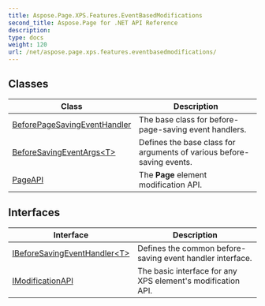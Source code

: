 ```yaml
---
title: Aspose.Page.XPS.Features.EventBasedModifications
second_title: Aspose.Page for .NET API Reference
description: 
type: docs
weight: 120
url: /net/aspose.page.xps.features.eventbasedmodifications/
---
```



## Classes

| Class | Description |
| --- | --- |
| [BeforePageSavingEventHandler](./beforepagesavingeventhandler/) | The base class for before-page-saving event handlers. |
| [BeforeSavingEventArgs&lt;T&gt;](./beforesavingeventargs-1/) | Defines the base class for arguments of various before-saving events. |
| [PageAPI](./pageapi/) | The **Page** element modification API. |
## Interfaces

| Interface | Description |
| --- | --- |
| [IBeforeSavingEventHandler&lt;T&gt;](./ibeforesavingeventhandler-1/) | Defines the common before-saving event handler interface. |
| [IModificationAPI](./imodificationapi/) | The basic interface for any XPS element's modification API. |


